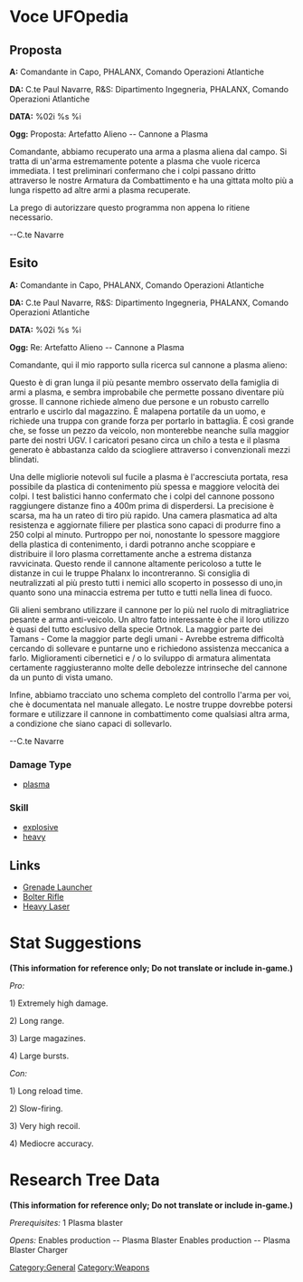 # Voce UFOpedia

## Proposta

**A:** Comandante in Capo, PHALANX, Comando Operazioni Atlantiche

**DA:** C.te Paul Navarre, R&S: Dipartimento Ingegneria, PHALANX,
Comando Operazioni Atlantiche

**DATA:** %02i %s %i

**Ogg:** Proposta: Artefatto Alieno -- Cannone a Plasma

Comandante, abbiamo recuperato una arma a plasma aliena dal campo. Si
tratta di un'arma estremamente potente a plasma che vuole ricerca
immediata. I test preliminari confermano che i colpi passano dritto
attraverso le nostre Armatura da Combattimento e ha una gittata molto
più a lunga rispetto ad altre armi a plasma recuperate.

La prego di autorizzare questo programma non appena lo ritiene
necessario.

--C.te Navarre

## Esito

**A:** Comandante in Capo, PHALANX, Comando Operazioni Atlantiche

**DA:** C.te Paul Navarre, R&S: Dipartimento Ingegneria, PHALANX,
Comando Operazioni Atlantiche

**DATA:** %02i %s %i

**Ogg:** Re: Artefatto Alieno -- Cannone a Plasma

Comandante, qui il mio rapporto sulla ricerca sul cannone a plasma
alieno:

Questo è di gran lunga il più pesante membro osservato della famiglia di
armi a plasma, e sembra improbabile che permette possano diventare più
grosse. Il cannone richiede almeno due persone e un robusto carrello
entrarlo e uscirlo dal magazzino. È malapena portatile da un uomo, e
richiede una truppa con grande forza per portarlo in battaglia. È così
grande che, se fosse un pezzo da veicolo, non monterebbe neanche sulla
maggior parte dei nostri UGV. I caricatori pesano circa un chilo a testa
e il plasma generato è abbastanza caldo da sciogliere attraverso i
convenzionali mezzi blindati.

Una delle migliorie notevoli sul fucile a plasma è l'accresciuta
portata, resa possibile da plastica di contenimento più spessa e
maggiore velocità dei colpi. I test balistici hanno confermato che i
colpi del cannone possono raggiungere distanze fino a 400m prima di
disperdersi. La precisione è scarsa, ma ha un rateo di tiro più rapido.
Una camera plasmatica ad alta resistenza e aggiornate filiere per
plastica sono capaci di produrre fino a 250 colpi al minuto. Purtroppo
per noi, nonostante lo spessore maggiore della plastica di contenimento,
i dardi potranno anche scoppiare e distribuire il loro plasma
correttamente anche a estrema distanza ravvicinata. Questo rende il
cannone altamente pericoloso a tutte le distanze in cui le truppe
Phalanx lo incontreranno. Si consiglia di neutralizzati al più presto
tutti i nemici allo scoperto in possesso di uno,in quanto sono una
minaccia estrema per tutto e tutti nella linea di fuoco.

Gli alieni sembrano utilizzare il cannone per lo più nel ruolo di
mitragliatrice pesante e arma anti-veicolo. Un altro fatto interessante
è che il loro utilizzo è quasi del tutto esclusivo della specie Ortnok.
La maggior parte dei Tamans - Come la maggior parte degli umani -
Avrebbe estrema difficoltà cercando di sollevare e puntarne uno e
richiedono assistenza meccanica a farlo. Miglioramenti cibernetici e / o
lo sviluppo di armatura alimentata certamente raggiusteranno molte delle
debolezze intrinseche del cannone da un punto di vista umano.

Infine, abbiamo tracciato uno schema completo del controllo l'arma per
voi, che è documentata nel manuale allegato. Le nostre truppe dovrebbe
potersi formare e utilizzare il cannone in combattimento come qualsiasi
altra arma, a condizione che siano capaci di sollevarlo.

--C.te Navarre

### Damage Type

- [plasma](Damage/plasma "wikilink")

### Skill

- [explosive](Skills/explosive "wikilink")
- [heavy](Skills/heavy "wikilink")

## Links

- [Grenade
  Launcher](Equipment/Primary_Weapons/Grenade_Launcher "wikilink")
- [Bolter Rifle](Equipment/Primary_Weapons/Bolter_Rifle "wikilink")
- [Heavy Laser](Equipment/Primary_Weapons/Heavy_Laser "wikilink")

# Stat Suggestions

**(This information for reference only; Do not translate or include
in-game.)**

*Pro:*

1\) Extremely high damage.

2\) Long range.

3\) Large magazines.

4\) Large bursts.

*Con:*

1\) Long reload time.

2\) Slow-firing.

3\) Very high recoil.

4\) Mediocre accuracy.

# Research Tree Data

**(This information for reference only; Do not translate or include
in-game.)**

*Prerequisites:* 1 Plasma blaster

*Opens:* Enables production -- Plasma Blaster Enables production --
Plasma Blaster Charger

[Category:General](Category:General "wikilink")
[Category:Weapons](Category:Weapons "wikilink")